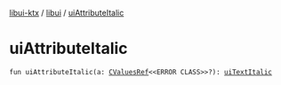 [libui-ktx](../index.md) / [libui](index.md) / [uiAttributeItalic](./ui-attribute-italic.md)

# uiAttributeItalic

`fun uiAttributeItalic(a: `[`CValuesRef`](../kotlinx.cinterop/-c-values-ref/index.md)`<<ERROR CLASS>>?): `[`uiTextItalic`](ui-text-italic.md)